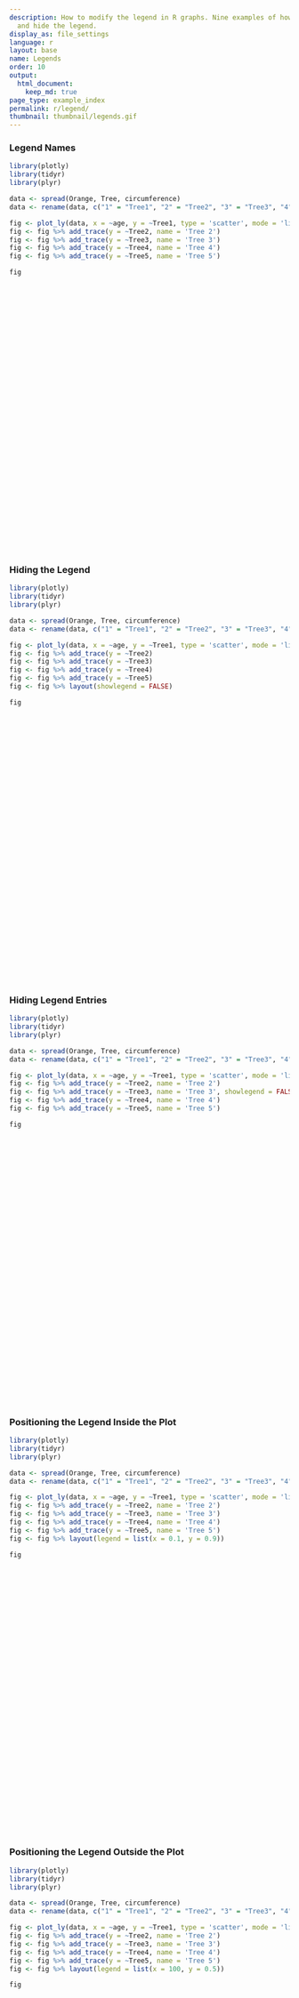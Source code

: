 ```yaml
---
description: How to modify the legend in R graphs. Nine examples of how to move, color,
  and hide the legend.
display_as: file_settings
language: r
layout: base
name: Legends
order: 10
output:
  html_document:
    keep_md: true
page_type: example_index
permalink: r/legend/
thumbnail: thumbnail/legends.gif
---
```


### Legend Names


``` r
library(plotly)
library(tidyr)
library(plyr)

data <- spread(Orange, Tree, circumference)
data <- rename(data, c("1" = "Tree1", "2" = "Tree2", "3" = "Tree3", "4" = "Tree4", "5" = "Tree5"))

fig <- plot_ly(data, x = ~age, y = ~Tree1, type = 'scatter', mode = 'lines', name = 'Tree 1')
fig <- fig %>% add_trace(y = ~Tree2, name = 'Tree 2')
fig <- fig %>% add_trace(y = ~Tree3, name = 'Tree 3')
fig <- fig %>% add_trace(y = ~Tree4, name = 'Tree 4')
fig <- fig %>% add_trace(y = ~Tree5, name = 'Tree 5')

fig
```

<div class="plotly html-widget html-fill-item" id="htmlwidget-b0002b94c171ace6261b" style="width:672px;height:480px;"></div>
<script type="application/json" data-for="htmlwidget-b0002b94c171ace6261b">{"x":{"visdat":{"187e4a9c1790":["function () ","plotlyVisDat"]},"cur_data":"187e4a9c1790","attrs":{"187e4a9c1790":{"x":{},"y":{},"mode":"lines","name":"Tree 1","alpha_stroke":1,"sizes":[10,100],"spans":[1,20],"type":"scatter"},"187e4a9c1790.1":{"x":{},"y":{},"mode":"lines","name":"Tree 2","alpha_stroke":1,"sizes":[10,100],"spans":[1,20],"type":"scatter","inherit":true},"187e4a9c1790.2":{"x":{},"y":{},"mode":"lines","name":"Tree 3","alpha_stroke":1,"sizes":[10,100],"spans":[1,20],"type":"scatter","inherit":true},"187e4a9c1790.3":{"x":{},"y":{},"mode":"lines","name":"Tree 4","alpha_stroke":1,"sizes":[10,100],"spans":[1,20],"type":"scatter","inherit":true},"187e4a9c1790.4":{"x":{},"y":{},"mode":"lines","name":"Tree 5","alpha_stroke":1,"sizes":[10,100],"spans":[1,20],"type":"scatter","inherit":true}},"layout":{"margin":{"b":40,"l":60,"t":25,"r":10},"xaxis":{"domain":[0,1],"automargin":true,"title":"age"},"yaxis":{"domain":[0,1],"automargin":true,"title":"Tree1"},"hovermode":"closest","showlegend":true},"source":"A","config":{"modeBarButtonsToAdd":["hoverclosest","hovercompare"],"showSendToCloud":false},"data":[{"x":[118,484,664,1004,1231,1372,1582],"y":[30,58,87,115,120,142,145],"mode":"lines","name":"Tree 1","type":"scatter","marker":{"color":"rgba(31,119,180,1)","line":{"color":"rgba(31,119,180,1)"}},"error_y":{"color":"rgba(31,119,180,1)"},"error_x":{"color":"rgba(31,119,180,1)"},"line":{"color":"rgba(31,119,180,1)"},"xaxis":"x","yaxis":"y","frame":null},{"x":[118,484,664,1004,1231,1372,1582],"y":[33,69,111,156,172,203,203],"mode":"lines","name":"Tree 2","type":"scatter","marker":{"color":"rgba(255,127,14,1)","line":{"color":"rgba(255,127,14,1)"}},"error_y":{"color":"rgba(255,127,14,1)"},"error_x":{"color":"rgba(255,127,14,1)"},"line":{"color":"rgba(255,127,14,1)"},"xaxis":"x","yaxis":"y","frame":null},{"x":[118,484,664,1004,1231,1372,1582],"y":[30,51,75,108,115,139,140],"mode":"lines","name":"Tree 3","type":"scatter","marker":{"color":"rgba(44,160,44,1)","line":{"color":"rgba(44,160,44,1)"}},"error_y":{"color":"rgba(44,160,44,1)"},"error_x":{"color":"rgba(44,160,44,1)"},"line":{"color":"rgba(44,160,44,1)"},"xaxis":"x","yaxis":"y","frame":null},{"x":[118,484,664,1004,1231,1372,1582],"y":[32,62,112,167,179,209,214],"mode":"lines","name":"Tree 4","type":"scatter","marker":{"color":"rgba(214,39,40,1)","line":{"color":"rgba(214,39,40,1)"}},"error_y":{"color":"rgba(214,39,40,1)"},"error_x":{"color":"rgba(214,39,40,1)"},"line":{"color":"rgba(214,39,40,1)"},"xaxis":"x","yaxis":"y","frame":null},{"x":[118,484,664,1004,1231,1372,1582],"y":[30,49,81,125,142,174,177],"mode":"lines","name":"Tree 5","type":"scatter","marker":{"color":"rgba(148,103,189,1)","line":{"color":"rgba(148,103,189,1)"}},"error_y":{"color":"rgba(148,103,189,1)"},"error_x":{"color":"rgba(148,103,189,1)"},"line":{"color":"rgba(148,103,189,1)"},"xaxis":"x","yaxis":"y","frame":null}],"highlight":{"on":"plotly_click","persistent":false,"dynamic":false,"selectize":false,"opacityDim":0.20000000000000001,"selected":{"opacity":1},"debounce":0},"shinyEvents":["plotly_hover","plotly_click","plotly_selected","plotly_relayout","plotly_brushed","plotly_brushing","plotly_clickannotation","plotly_doubleclick","plotly_deselect","plotly_afterplot","plotly_sunburstclick"],"base_url":"https://plot.ly"},"evals":[],"jsHooks":[]}</script>

### Hiding the Legend


``` r
library(plotly)
library(tidyr)
library(plyr)

data <- spread(Orange, Tree, circumference)
data <- rename(data, c("1" = "Tree1", "2" = "Tree2", "3" = "Tree3", "4" = "Tree4", "5" = "Tree5"))

fig <- plot_ly(data, x = ~age, y = ~Tree1, type = 'scatter', mode = 'lines')
fig <- fig %>% add_trace(y = ~Tree2)
fig <- fig %>% add_trace(y = ~Tree3)
fig <- fig %>% add_trace(y = ~Tree4)
fig <- fig %>% add_trace(y = ~Tree5)
fig <- fig %>% layout(showlegend = FALSE)

fig
```

<div class="plotly html-widget html-fill-item" id="htmlwidget-4794b0843ca2cbdd6ae6" style="width:672px;height:480px;"></div>
<script type="application/json" data-for="htmlwidget-4794b0843ca2cbdd6ae6">{"x":{"visdat":{"187e69db0fa":["function () ","plotlyVisDat"]},"cur_data":"187e69db0fa","attrs":{"187e69db0fa":{"x":{},"y":{},"mode":"lines","alpha_stroke":1,"sizes":[10,100],"spans":[1,20],"type":"scatter"},"187e69db0fa.1":{"x":{},"y":{},"mode":"lines","alpha_stroke":1,"sizes":[10,100],"spans":[1,20],"type":"scatter","inherit":true},"187e69db0fa.2":{"x":{},"y":{},"mode":"lines","alpha_stroke":1,"sizes":[10,100],"spans":[1,20],"type":"scatter","inherit":true},"187e69db0fa.3":{"x":{},"y":{},"mode":"lines","alpha_stroke":1,"sizes":[10,100],"spans":[1,20],"type":"scatter","inherit":true},"187e69db0fa.4":{"x":{},"y":{},"mode":"lines","alpha_stroke":1,"sizes":[10,100],"spans":[1,20],"type":"scatter","inherit":true}},"layout":{"margin":{"b":40,"l":60,"t":25,"r":10},"showlegend":false,"xaxis":{"domain":[0,1],"automargin":true,"title":"age"},"yaxis":{"domain":[0,1],"automargin":true,"title":"Tree1"},"hovermode":"closest"},"source":"A","config":{"modeBarButtonsToAdd":["hoverclosest","hovercompare"],"showSendToCloud":false},"data":[{"x":[118,484,664,1004,1231,1372,1582],"y":[30,58,87,115,120,142,145],"mode":"lines","type":"scatter","marker":{"color":"rgba(31,119,180,1)","line":{"color":"rgba(31,119,180,1)"}},"error_y":{"color":"rgba(31,119,180,1)"},"error_x":{"color":"rgba(31,119,180,1)"},"line":{"color":"rgba(31,119,180,1)"},"xaxis":"x","yaxis":"y","frame":null},{"x":[118,484,664,1004,1231,1372,1582],"y":[33,69,111,156,172,203,203],"mode":"lines","type":"scatter","marker":{"color":"rgba(255,127,14,1)","line":{"color":"rgba(255,127,14,1)"}},"error_y":{"color":"rgba(255,127,14,1)"},"error_x":{"color":"rgba(255,127,14,1)"},"line":{"color":"rgba(255,127,14,1)"},"xaxis":"x","yaxis":"y","frame":null},{"x":[118,484,664,1004,1231,1372,1582],"y":[30,51,75,108,115,139,140],"mode":"lines","type":"scatter","marker":{"color":"rgba(44,160,44,1)","line":{"color":"rgba(44,160,44,1)"}},"error_y":{"color":"rgba(44,160,44,1)"},"error_x":{"color":"rgba(44,160,44,1)"},"line":{"color":"rgba(44,160,44,1)"},"xaxis":"x","yaxis":"y","frame":null},{"x":[118,484,664,1004,1231,1372,1582],"y":[32,62,112,167,179,209,214],"mode":"lines","type":"scatter","marker":{"color":"rgba(214,39,40,1)","line":{"color":"rgba(214,39,40,1)"}},"error_y":{"color":"rgba(214,39,40,1)"},"error_x":{"color":"rgba(214,39,40,1)"},"line":{"color":"rgba(214,39,40,1)"},"xaxis":"x","yaxis":"y","frame":null},{"x":[118,484,664,1004,1231,1372,1582],"y":[30,49,81,125,142,174,177],"mode":"lines","type":"scatter","marker":{"color":"rgba(148,103,189,1)","line":{"color":"rgba(148,103,189,1)"}},"error_y":{"color":"rgba(148,103,189,1)"},"error_x":{"color":"rgba(148,103,189,1)"},"line":{"color":"rgba(148,103,189,1)"},"xaxis":"x","yaxis":"y","frame":null}],"highlight":{"on":"plotly_click","persistent":false,"dynamic":false,"selectize":false,"opacityDim":0.20000000000000001,"selected":{"opacity":1},"debounce":0},"shinyEvents":["plotly_hover","plotly_click","plotly_selected","plotly_relayout","plotly_brushed","plotly_brushing","plotly_clickannotation","plotly_doubleclick","plotly_deselect","plotly_afterplot","plotly_sunburstclick"],"base_url":"https://plot.ly"},"evals":[],"jsHooks":[]}</script>

### Hiding Legend Entries


``` r
library(plotly)
library(tidyr)
library(plyr)

data <- spread(Orange, Tree, circumference)
data <- rename(data, c("1" = "Tree1", "2" = "Tree2", "3" = "Tree3", "4" = "Tree4", "5" = "Tree5"))

fig <- plot_ly(data, x = ~age, y = ~Tree1, type = 'scatter', mode = 'lines', name = 'Tree 1')
fig <- fig %>% add_trace(y = ~Tree2, name = 'Tree 2')
fig <- fig %>% add_trace(y = ~Tree3, name = 'Tree 3', showlegend = FALSE)
fig <- fig %>% add_trace(y = ~Tree4, name = 'Tree 4')
fig <- fig %>% add_trace(y = ~Tree5, name = 'Tree 5')

fig
```

<div class="plotly html-widget html-fill-item" id="htmlwidget-b5ddfaa0bbcfcebd5f79" style="width:672px;height:480px;"></div>
<script type="application/json" data-for="htmlwidget-b5ddfaa0bbcfcebd5f79">{"x":{"visdat":{"187e26bdc815":["function () ","plotlyVisDat"]},"cur_data":"187e26bdc815","attrs":{"187e26bdc815":{"x":{},"y":{},"mode":"lines","name":"Tree 1","alpha_stroke":1,"sizes":[10,100],"spans":[1,20],"type":"scatter"},"187e26bdc815.1":{"x":{},"y":{},"mode":"lines","name":"Tree 2","alpha_stroke":1,"sizes":[10,100],"spans":[1,20],"type":"scatter","inherit":true},"187e26bdc815.2":{"x":{},"y":{},"mode":"lines","name":"Tree 3","alpha_stroke":1,"sizes":[10,100],"spans":[1,20],"type":"scatter","showlegend":false,"inherit":true},"187e26bdc815.3":{"x":{},"y":{},"mode":"lines","name":"Tree 4","alpha_stroke":1,"sizes":[10,100],"spans":[1,20],"type":"scatter","inherit":true},"187e26bdc815.4":{"x":{},"y":{},"mode":"lines","name":"Tree 5","alpha_stroke":1,"sizes":[10,100],"spans":[1,20],"type":"scatter","inherit":true}},"layout":{"margin":{"b":40,"l":60,"t":25,"r":10},"xaxis":{"domain":[0,1],"automargin":true,"title":"age"},"yaxis":{"domain":[0,1],"automargin":true,"title":"Tree1"},"hovermode":"closest","showlegend":true},"source":"A","config":{"modeBarButtonsToAdd":["hoverclosest","hovercompare"],"showSendToCloud":false},"data":[{"x":[118,484,664,1004,1231,1372,1582],"y":[30,58,87,115,120,142,145],"mode":"lines","name":"Tree 1","type":"scatter","marker":{"color":"rgba(31,119,180,1)","line":{"color":"rgba(31,119,180,1)"}},"error_y":{"color":"rgba(31,119,180,1)"},"error_x":{"color":"rgba(31,119,180,1)"},"line":{"color":"rgba(31,119,180,1)"},"xaxis":"x","yaxis":"y","frame":null},{"x":[118,484,664,1004,1231,1372,1582],"y":[33,69,111,156,172,203,203],"mode":"lines","name":"Tree 2","type":"scatter","marker":{"color":"rgba(255,127,14,1)","line":{"color":"rgba(255,127,14,1)"}},"error_y":{"color":"rgba(255,127,14,1)"},"error_x":{"color":"rgba(255,127,14,1)"},"line":{"color":"rgba(255,127,14,1)"},"xaxis":"x","yaxis":"y","frame":null},{"x":[118,484,664,1004,1231,1372,1582],"y":[30,51,75,108,115,139,140],"mode":"lines","name":"Tree 3","type":"scatter","showlegend":false,"marker":{"color":"rgba(44,160,44,1)","line":{"color":"rgba(44,160,44,1)"}},"error_y":{"color":"rgba(44,160,44,1)"},"error_x":{"color":"rgba(44,160,44,1)"},"line":{"color":"rgba(44,160,44,1)"},"xaxis":"x","yaxis":"y","frame":null},{"x":[118,484,664,1004,1231,1372,1582],"y":[32,62,112,167,179,209,214],"mode":"lines","name":"Tree 4","type":"scatter","marker":{"color":"rgba(214,39,40,1)","line":{"color":"rgba(214,39,40,1)"}},"error_y":{"color":"rgba(214,39,40,1)"},"error_x":{"color":"rgba(214,39,40,1)"},"line":{"color":"rgba(214,39,40,1)"},"xaxis":"x","yaxis":"y","frame":null},{"x":[118,484,664,1004,1231,1372,1582],"y":[30,49,81,125,142,174,177],"mode":"lines","name":"Tree 5","type":"scatter","marker":{"color":"rgba(148,103,189,1)","line":{"color":"rgba(148,103,189,1)"}},"error_y":{"color":"rgba(148,103,189,1)"},"error_x":{"color":"rgba(148,103,189,1)"},"line":{"color":"rgba(148,103,189,1)"},"xaxis":"x","yaxis":"y","frame":null}],"highlight":{"on":"plotly_click","persistent":false,"dynamic":false,"selectize":false,"opacityDim":0.20000000000000001,"selected":{"opacity":1},"debounce":0},"shinyEvents":["plotly_hover","plotly_click","plotly_selected","plotly_relayout","plotly_brushed","plotly_brushing","plotly_clickannotation","plotly_doubleclick","plotly_deselect","plotly_afterplot","plotly_sunburstclick"],"base_url":"https://plot.ly"},"evals":[],"jsHooks":[]}</script>

### Positioning the Legend Inside the Plot


``` r
library(plotly)
library(tidyr)
library(plyr)

data <- spread(Orange, Tree, circumference)
data <- rename(data, c("1" = "Tree1", "2" = "Tree2", "3" = "Tree3", "4" = "Tree4", "5" = "Tree5"))

fig <- plot_ly(data, x = ~age, y = ~Tree1, type = 'scatter', mode = 'lines', name = 'Tree 1')
fig <- fig %>% add_trace(y = ~Tree2, name = 'Tree 2')
fig <- fig %>% add_trace(y = ~Tree3, name = 'Tree 3')
fig <- fig %>% add_trace(y = ~Tree4, name = 'Tree 4')
fig <- fig %>% add_trace(y = ~Tree5, name = 'Tree 5')
fig <- fig %>% layout(legend = list(x = 0.1, y = 0.9))

fig
```

<div class="plotly html-widget html-fill-item" id="htmlwidget-837fc42a35a7b76773c4" style="width:672px;height:480px;"></div>
<script type="application/json" data-for="htmlwidget-837fc42a35a7b76773c4">{"x":{"visdat":{"187e61e4970b":["function () ","plotlyVisDat"]},"cur_data":"187e61e4970b","attrs":{"187e61e4970b":{"x":{},"y":{},"mode":"lines","name":"Tree 1","alpha_stroke":1,"sizes":[10,100],"spans":[1,20],"type":"scatter"},"187e61e4970b.1":{"x":{},"y":{},"mode":"lines","name":"Tree 2","alpha_stroke":1,"sizes":[10,100],"spans":[1,20],"type":"scatter","inherit":true},"187e61e4970b.2":{"x":{},"y":{},"mode":"lines","name":"Tree 3","alpha_stroke":1,"sizes":[10,100],"spans":[1,20],"type":"scatter","inherit":true},"187e61e4970b.3":{"x":{},"y":{},"mode":"lines","name":"Tree 4","alpha_stroke":1,"sizes":[10,100],"spans":[1,20],"type":"scatter","inherit":true},"187e61e4970b.4":{"x":{},"y":{},"mode":"lines","name":"Tree 5","alpha_stroke":1,"sizes":[10,100],"spans":[1,20],"type":"scatter","inherit":true}},"layout":{"margin":{"b":40,"l":60,"t":25,"r":10},"legend":{"x":0.10000000000000001,"y":0.90000000000000002},"xaxis":{"domain":[0,1],"automargin":true,"title":"age"},"yaxis":{"domain":[0,1],"automargin":true,"title":"Tree1"},"hovermode":"closest","showlegend":true},"source":"A","config":{"modeBarButtonsToAdd":["hoverclosest","hovercompare"],"showSendToCloud":false},"data":[{"x":[118,484,664,1004,1231,1372,1582],"y":[30,58,87,115,120,142,145],"mode":"lines","name":"Tree 1","type":"scatter","marker":{"color":"rgba(31,119,180,1)","line":{"color":"rgba(31,119,180,1)"}},"error_y":{"color":"rgba(31,119,180,1)"},"error_x":{"color":"rgba(31,119,180,1)"},"line":{"color":"rgba(31,119,180,1)"},"xaxis":"x","yaxis":"y","frame":null},{"x":[118,484,664,1004,1231,1372,1582],"y":[33,69,111,156,172,203,203],"mode":"lines","name":"Tree 2","type":"scatter","marker":{"color":"rgba(255,127,14,1)","line":{"color":"rgba(255,127,14,1)"}},"error_y":{"color":"rgba(255,127,14,1)"},"error_x":{"color":"rgba(255,127,14,1)"},"line":{"color":"rgba(255,127,14,1)"},"xaxis":"x","yaxis":"y","frame":null},{"x":[118,484,664,1004,1231,1372,1582],"y":[30,51,75,108,115,139,140],"mode":"lines","name":"Tree 3","type":"scatter","marker":{"color":"rgba(44,160,44,1)","line":{"color":"rgba(44,160,44,1)"}},"error_y":{"color":"rgba(44,160,44,1)"},"error_x":{"color":"rgba(44,160,44,1)"},"line":{"color":"rgba(44,160,44,1)"},"xaxis":"x","yaxis":"y","frame":null},{"x":[118,484,664,1004,1231,1372,1582],"y":[32,62,112,167,179,209,214],"mode":"lines","name":"Tree 4","type":"scatter","marker":{"color":"rgba(214,39,40,1)","line":{"color":"rgba(214,39,40,1)"}},"error_y":{"color":"rgba(214,39,40,1)"},"error_x":{"color":"rgba(214,39,40,1)"},"line":{"color":"rgba(214,39,40,1)"},"xaxis":"x","yaxis":"y","frame":null},{"x":[118,484,664,1004,1231,1372,1582],"y":[30,49,81,125,142,174,177],"mode":"lines","name":"Tree 5","type":"scatter","marker":{"color":"rgba(148,103,189,1)","line":{"color":"rgba(148,103,189,1)"}},"error_y":{"color":"rgba(148,103,189,1)"},"error_x":{"color":"rgba(148,103,189,1)"},"line":{"color":"rgba(148,103,189,1)"},"xaxis":"x","yaxis":"y","frame":null}],"highlight":{"on":"plotly_click","persistent":false,"dynamic":false,"selectize":false,"opacityDim":0.20000000000000001,"selected":{"opacity":1},"debounce":0},"shinyEvents":["plotly_hover","plotly_click","plotly_selected","plotly_relayout","plotly_brushed","plotly_brushing","plotly_clickannotation","plotly_doubleclick","plotly_deselect","plotly_afterplot","plotly_sunburstclick"],"base_url":"https://plot.ly"},"evals":[],"jsHooks":[]}</script>

### Positioning the Legend Outside the Plot


``` r
library(plotly)
library(tidyr)
library(plyr)

data <- spread(Orange, Tree, circumference)
data <- rename(data, c("1" = "Tree1", "2" = "Tree2", "3" = "Tree3", "4" = "Tree4", "5" = "Tree5"))

fig <- plot_ly(data, x = ~age, y = ~Tree1, type = 'scatter', mode = 'lines', name = 'Tree 1')
fig <- fig %>% add_trace(y = ~Tree2, name = 'Tree 2')
fig <- fig %>% add_trace(y = ~Tree3, name = 'Tree 3')
fig <- fig %>% add_trace(y = ~Tree4, name = 'Tree 4')
fig <- fig %>% add_trace(y = ~Tree5, name = 'Tree 5')
fig <- fig %>% layout(legend = list(x = 100, y = 0.5))

fig
```

<div class="plotly html-widget html-fill-item" id="htmlwidget-3a044877e3eb3fd8aeca" style="width:672px;height:480px;"></div>
<script type="application/json" data-for="htmlwidget-3a044877e3eb3fd8aeca">{"x":{"visdat":{"187e34cd91ed":["function () ","plotlyVisDat"]},"cur_data":"187e34cd91ed","attrs":{"187e34cd91ed":{"x":{},"y":{},"mode":"lines","name":"Tree 1","alpha_stroke":1,"sizes":[10,100],"spans":[1,20],"type":"scatter"},"187e34cd91ed.1":{"x":{},"y":{},"mode":"lines","name":"Tree 2","alpha_stroke":1,"sizes":[10,100],"spans":[1,20],"type":"scatter","inherit":true},"187e34cd91ed.2":{"x":{},"y":{},"mode":"lines","name":"Tree 3","alpha_stroke":1,"sizes":[10,100],"spans":[1,20],"type":"scatter","inherit":true},"187e34cd91ed.3":{"x":{},"y":{},"mode":"lines","name":"Tree 4","alpha_stroke":1,"sizes":[10,100],"spans":[1,20],"type":"scatter","inherit":true},"187e34cd91ed.4":{"x":{},"y":{},"mode":"lines","name":"Tree 5","alpha_stroke":1,"sizes":[10,100],"spans":[1,20],"type":"scatter","inherit":true}},"layout":{"margin":{"b":40,"l":60,"t":25,"r":10},"legend":{"x":100,"y":0.5},"xaxis":{"domain":[0,1],"automargin":true,"title":"age"},"yaxis":{"domain":[0,1],"automargin":true,"title":"Tree1"},"hovermode":"closest","showlegend":true},"source":"A","config":{"modeBarButtonsToAdd":["hoverclosest","hovercompare"],"showSendToCloud":false},"data":[{"x":[118,484,664,1004,1231,1372,1582],"y":[30,58,87,115,120,142,145],"mode":"lines","name":"Tree 1","type":"scatter","marker":{"color":"rgba(31,119,180,1)","line":{"color":"rgba(31,119,180,1)"}},"error_y":{"color":"rgba(31,119,180,1)"},"error_x":{"color":"rgba(31,119,180,1)"},"line":{"color":"rgba(31,119,180,1)"},"xaxis":"x","yaxis":"y","frame":null},{"x":[118,484,664,1004,1231,1372,1582],"y":[33,69,111,156,172,203,203],"mode":"lines","name":"Tree 2","type":"scatter","marker":{"color":"rgba(255,127,14,1)","line":{"color":"rgba(255,127,14,1)"}},"error_y":{"color":"rgba(255,127,14,1)"},"error_x":{"color":"rgba(255,127,14,1)"},"line":{"color":"rgba(255,127,14,1)"},"xaxis":"x","yaxis":"y","frame":null},{"x":[118,484,664,1004,1231,1372,1582],"y":[30,51,75,108,115,139,140],"mode":"lines","name":"Tree 3","type":"scatter","marker":{"color":"rgba(44,160,44,1)","line":{"color":"rgba(44,160,44,1)"}},"error_y":{"color":"rgba(44,160,44,1)"},"error_x":{"color":"rgba(44,160,44,1)"},"line":{"color":"rgba(44,160,44,1)"},"xaxis":"x","yaxis":"y","frame":null},{"x":[118,484,664,1004,1231,1372,1582],"y":[32,62,112,167,179,209,214],"mode":"lines","name":"Tree 4","type":"scatter","marker":{"color":"rgba(214,39,40,1)","line":{"color":"rgba(214,39,40,1)"}},"error_y":{"color":"rgba(214,39,40,1)"},"error_x":{"color":"rgba(214,39,40,1)"},"line":{"color":"rgba(214,39,40,1)"},"xaxis":"x","yaxis":"y","frame":null},{"x":[118,484,664,1004,1231,1372,1582],"y":[30,49,81,125,142,174,177],"mode":"lines","name":"Tree 5","type":"scatter","marker":{"color":"rgba(148,103,189,1)","line":{"color":"rgba(148,103,189,1)"}},"error_y":{"color":"rgba(148,103,189,1)"},"error_x":{"color":"rgba(148,103,189,1)"},"line":{"color":"rgba(148,103,189,1)"},"xaxis":"x","yaxis":"y","frame":null}],"highlight":{"on":"plotly_click","persistent":false,"dynamic":false,"selectize":false,"opacityDim":0.20000000000000001,"selected":{"opacity":1},"debounce":0},"shinyEvents":["plotly_hover","plotly_click","plotly_selected","plotly_relayout","plotly_brushed","plotly_brushing","plotly_clickannotation","plotly_doubleclick","plotly_deselect","plotly_afterplot","plotly_sunburstclick"],"base_url":"https://plot.ly"},"evals":[],"jsHooks":[]}</script>

### Changing the Legend Orientation


``` r
library(plotly)
library(tidyr)
library(plyr)

data <- spread(Orange, Tree, circumference)
data <- rename(data, c("1" = "Tree1", "2" = "Tree2", "3" = "Tree3", "4" = "Tree4", "5" = "Tree5"))

fig <- plot_ly(data, x = ~age, y = ~Tree1, type = 'scatter', mode = 'lines', name = 'Tree 1')
fig <- fig %>% add_trace(y = ~Tree2, name = 'Tree 2')
fig <- fig %>% add_trace(y = ~Tree3, name = 'Tree 3')
fig <- fig %>% add_trace(y = ~Tree4, name = 'Tree 4')
fig <- fig %>% add_trace(y = ~Tree5, name = 'Tree 5')
fig <- fig %>% layout(legend = list(orientation = 'h'))

fig
```

<div class="plotly html-widget html-fill-item" id="htmlwidget-938e5ec68e7b461d14ec" style="width:672px;height:480px;"></div>
<script type="application/json" data-for="htmlwidget-938e5ec68e7b461d14ec">{"x":{"visdat":{"187e6ba14d67":["function () ","plotlyVisDat"]},"cur_data":"187e6ba14d67","attrs":{"187e6ba14d67":{"x":{},"y":{},"mode":"lines","name":"Tree 1","alpha_stroke":1,"sizes":[10,100],"spans":[1,20],"type":"scatter"},"187e6ba14d67.1":{"x":{},"y":{},"mode":"lines","name":"Tree 2","alpha_stroke":1,"sizes":[10,100],"spans":[1,20],"type":"scatter","inherit":true},"187e6ba14d67.2":{"x":{},"y":{},"mode":"lines","name":"Tree 3","alpha_stroke":1,"sizes":[10,100],"spans":[1,20],"type":"scatter","inherit":true},"187e6ba14d67.3":{"x":{},"y":{},"mode":"lines","name":"Tree 4","alpha_stroke":1,"sizes":[10,100],"spans":[1,20],"type":"scatter","inherit":true},"187e6ba14d67.4":{"x":{},"y":{},"mode":"lines","name":"Tree 5","alpha_stroke":1,"sizes":[10,100],"spans":[1,20],"type":"scatter","inherit":true}},"layout":{"margin":{"b":40,"l":60,"t":25,"r":10},"legend":{"orientation":"h"},"xaxis":{"domain":[0,1],"automargin":true,"title":"age"},"yaxis":{"domain":[0,1],"automargin":true,"title":"Tree1"},"hovermode":"closest","showlegend":true},"source":"A","config":{"modeBarButtonsToAdd":["hoverclosest","hovercompare"],"showSendToCloud":false},"data":[{"x":[118,484,664,1004,1231,1372,1582],"y":[30,58,87,115,120,142,145],"mode":"lines","name":"Tree 1","type":"scatter","marker":{"color":"rgba(31,119,180,1)","line":{"color":"rgba(31,119,180,1)"}},"error_y":{"color":"rgba(31,119,180,1)"},"error_x":{"color":"rgba(31,119,180,1)"},"line":{"color":"rgba(31,119,180,1)"},"xaxis":"x","yaxis":"y","frame":null},{"x":[118,484,664,1004,1231,1372,1582],"y":[33,69,111,156,172,203,203],"mode":"lines","name":"Tree 2","type":"scatter","marker":{"color":"rgba(255,127,14,1)","line":{"color":"rgba(255,127,14,1)"}},"error_y":{"color":"rgba(255,127,14,1)"},"error_x":{"color":"rgba(255,127,14,1)"},"line":{"color":"rgba(255,127,14,1)"},"xaxis":"x","yaxis":"y","frame":null},{"x":[118,484,664,1004,1231,1372,1582],"y":[30,51,75,108,115,139,140],"mode":"lines","name":"Tree 3","type":"scatter","marker":{"color":"rgba(44,160,44,1)","line":{"color":"rgba(44,160,44,1)"}},"error_y":{"color":"rgba(44,160,44,1)"},"error_x":{"color":"rgba(44,160,44,1)"},"line":{"color":"rgba(44,160,44,1)"},"xaxis":"x","yaxis":"y","frame":null},{"x":[118,484,664,1004,1231,1372,1582],"y":[32,62,112,167,179,209,214],"mode":"lines","name":"Tree 4","type":"scatter","marker":{"color":"rgba(214,39,40,1)","line":{"color":"rgba(214,39,40,1)"}},"error_y":{"color":"rgba(214,39,40,1)"},"error_x":{"color":"rgba(214,39,40,1)"},"line":{"color":"rgba(214,39,40,1)"},"xaxis":"x","yaxis":"y","frame":null},{"x":[118,484,664,1004,1231,1372,1582],"y":[30,49,81,125,142,174,177],"mode":"lines","name":"Tree 5","type":"scatter","marker":{"color":"rgba(148,103,189,1)","line":{"color":"rgba(148,103,189,1)"}},"error_y":{"color":"rgba(148,103,189,1)"},"error_x":{"color":"rgba(148,103,189,1)"},"line":{"color":"rgba(148,103,189,1)"},"xaxis":"x","yaxis":"y","frame":null}],"highlight":{"on":"plotly_click","persistent":false,"dynamic":false,"selectize":false,"opacityDim":0.20000000000000001,"selected":{"opacity":1},"debounce":0},"shinyEvents":["plotly_hover","plotly_click","plotly_selected","plotly_relayout","plotly_brushed","plotly_brushing","plotly_clickannotation","plotly_doubleclick","plotly_deselect","plotly_afterplot","plotly_sunburstclick"],"base_url":"https://plot.ly"},"evals":[],"jsHooks":[]}</script>

### Styling the Legend


``` r
library(plotly)
library(tidyr)
library(plyr)

data <- spread(Orange, Tree, circumference)
data <- rename(data, c("1" = "Tree1", "2" = "Tree2", "3" = "Tree3", "4" = "Tree4", "5" = "Tree5"))

l <- list(
  font = list(
    family = "sans-serif",
    size = 12,
    color = "#000"),
  bgcolor = "#E2E2E2",
  bordercolor = "#FFFFFF",
  borderwidth = 2)


fig <- plot_ly(data, x = ~age, y = ~Tree1, type = 'scatter', mode = 'lines', name = 'Tree 1')
fig <- fig %>% add_trace(y = ~Tree2, name = 'Tree 2')
fig <- fig %>% add_trace(y = ~Tree3, name = 'Tree 3')
fig <- fig %>% add_trace(y = ~Tree4, name = 'Tree 4')
fig <- fig %>% add_trace(y = ~Tree5, name = 'Tree 5')
fig <- fig %>% layout(legend = l)

fig
```

<div class="plotly html-widget html-fill-item" id="htmlwidget-c9933058a5ae849f29d1" style="width:672px;height:480px;"></div>
<script type="application/json" data-for="htmlwidget-c9933058a5ae849f29d1">{"x":{"visdat":{"187e8e023fa":["function () ","plotlyVisDat"]},"cur_data":"187e8e023fa","attrs":{"187e8e023fa":{"x":{},"y":{},"mode":"lines","name":"Tree 1","alpha_stroke":1,"sizes":[10,100],"spans":[1,20],"type":"scatter"},"187e8e023fa.1":{"x":{},"y":{},"mode":"lines","name":"Tree 2","alpha_stroke":1,"sizes":[10,100],"spans":[1,20],"type":"scatter","inherit":true},"187e8e023fa.2":{"x":{},"y":{},"mode":"lines","name":"Tree 3","alpha_stroke":1,"sizes":[10,100],"spans":[1,20],"type":"scatter","inherit":true},"187e8e023fa.3":{"x":{},"y":{},"mode":"lines","name":"Tree 4","alpha_stroke":1,"sizes":[10,100],"spans":[1,20],"type":"scatter","inherit":true},"187e8e023fa.4":{"x":{},"y":{},"mode":"lines","name":"Tree 5","alpha_stroke":1,"sizes":[10,100],"spans":[1,20],"type":"scatter","inherit":true}},"layout":{"margin":{"b":40,"l":60,"t":25,"r":10},"legend":{"font":{"family":"sans-serif","size":12,"color":"#000"},"bgcolor":"#E2E2E2","bordercolor":"#FFFFFF","borderwidth":2},"xaxis":{"domain":[0,1],"automargin":true,"title":"age"},"yaxis":{"domain":[0,1],"automargin":true,"title":"Tree1"},"hovermode":"closest","showlegend":true},"source":"A","config":{"modeBarButtonsToAdd":["hoverclosest","hovercompare"],"showSendToCloud":false},"data":[{"x":[118,484,664,1004,1231,1372,1582],"y":[30,58,87,115,120,142,145],"mode":"lines","name":"Tree 1","type":"scatter","marker":{"color":"rgba(31,119,180,1)","line":{"color":"rgba(31,119,180,1)"}},"error_y":{"color":"rgba(31,119,180,1)"},"error_x":{"color":"rgba(31,119,180,1)"},"line":{"color":"rgba(31,119,180,1)"},"xaxis":"x","yaxis":"y","frame":null},{"x":[118,484,664,1004,1231,1372,1582],"y":[33,69,111,156,172,203,203],"mode":"lines","name":"Tree 2","type":"scatter","marker":{"color":"rgba(255,127,14,1)","line":{"color":"rgba(255,127,14,1)"}},"error_y":{"color":"rgba(255,127,14,1)"},"error_x":{"color":"rgba(255,127,14,1)"},"line":{"color":"rgba(255,127,14,1)"},"xaxis":"x","yaxis":"y","frame":null},{"x":[118,484,664,1004,1231,1372,1582],"y":[30,51,75,108,115,139,140],"mode":"lines","name":"Tree 3","type":"scatter","marker":{"color":"rgba(44,160,44,1)","line":{"color":"rgba(44,160,44,1)"}},"error_y":{"color":"rgba(44,160,44,1)"},"error_x":{"color":"rgba(44,160,44,1)"},"line":{"color":"rgba(44,160,44,1)"},"xaxis":"x","yaxis":"y","frame":null},{"x":[118,484,664,1004,1231,1372,1582],"y":[32,62,112,167,179,209,214],"mode":"lines","name":"Tree 4","type":"scatter","marker":{"color":"rgba(214,39,40,1)","line":{"color":"rgba(214,39,40,1)"}},"error_y":{"color":"rgba(214,39,40,1)"},"error_x":{"color":"rgba(214,39,40,1)"},"line":{"color":"rgba(214,39,40,1)"},"xaxis":"x","yaxis":"y","frame":null},{"x":[118,484,664,1004,1231,1372,1582],"y":[30,49,81,125,142,174,177],"mode":"lines","name":"Tree 5","type":"scatter","marker":{"color":"rgba(148,103,189,1)","line":{"color":"rgba(148,103,189,1)"}},"error_y":{"color":"rgba(148,103,189,1)"},"error_x":{"color":"rgba(148,103,189,1)"},"line":{"color":"rgba(148,103,189,1)"},"xaxis":"x","yaxis":"y","frame":null}],"highlight":{"on":"plotly_click","persistent":false,"dynamic":false,"selectize":false,"opacityDim":0.20000000000000001,"selected":{"opacity":1},"debounce":0},"shinyEvents":["plotly_hover","plotly_click","plotly_selected","plotly_relayout","plotly_brushed","plotly_brushing","plotly_clickannotation","plotly_doubleclick","plotly_deselect","plotly_afterplot","plotly_sunburstclick"],"base_url":"https://plot.ly"},"evals":[],"jsHooks":[]}</script>

### Size of Legend Items

In this example, since the [itemsizing](https://plotly.com/r/reference/#layout-legend-itemsizing) attribute is set to `constant`, the size of legend items symbols remains the same, regardless of how tiny/huge the bubbles are in the graph.


``` r
library(plotly)

fig <- plot_ly(
  type='scatter',
  x=c(1, 2, 3, 4, 5),
  y=c(1, 2, 3, 4, 5),
  mode='markers',
  marker=list(size=10))

fig <- fig %>% add_trace(
  type='scatter',
  x=c(1, 2, 3, 4, 5),
  y=c(5, 4, 3, 2, 1),
  mode='markers',
  marker=list(size=100))

fig <- fig %>% layout(legend= list(itemsizing='constant'))
fig
```

<div class="plotly html-widget html-fill-item" id="htmlwidget-6c4bc16ad50aaa67721a" style="width:672px;height:480px;"></div>
<script type="application/json" data-for="htmlwidget-6c4bc16ad50aaa67721a">{"x":{"visdat":{"187e18d154e3":["function () ","plotlyVisDat"]},"cur_data":"187e18d154e3","attrs":{"187e18d154e3":{"x":[1,2,3,4,5],"y":[1,2,3,4,5],"mode":"markers","marker":{"size":10},"alpha_stroke":1,"sizes":[10,100],"spans":[1,20],"type":"scatter"},"187e18d154e3.1":{"x":[1,2,3,4,5],"y":[5,4,3,2,1],"mode":"markers","marker":{"size":100},"alpha_stroke":1,"sizes":[10,100],"spans":[1,20],"type":"scatter","inherit":true}},"layout":{"margin":{"b":40,"l":60,"t":25,"r":10},"legend":{"itemsizing":"constant"},"xaxis":{"domain":[0,1],"automargin":true,"title":[]},"yaxis":{"domain":[0,1],"automargin":true,"title":[]},"hovermode":"closest","showlegend":true},"source":"A","config":{"modeBarButtonsToAdd":["hoverclosest","hovercompare"],"showSendToCloud":false},"data":[{"x":[1,2,3,4,5],"y":[1,2,3,4,5],"mode":"markers","marker":{"color":"rgba(31,119,180,1)","size":10,"line":{"color":"rgba(31,119,180,1)"}},"type":"scatter","error_y":{"color":"rgba(31,119,180,1)"},"error_x":{"color":"rgba(31,119,180,1)"},"line":{"color":"rgba(31,119,180,1)"},"xaxis":"x","yaxis":"y","frame":null},{"x":[1,2,3,4,5],"y":[5,4,3,2,1],"mode":"markers","marker":{"color":"rgba(255,127,14,1)","size":100,"line":{"color":"rgba(255,127,14,1)"}},"type":"scatter","error_y":{"color":"rgba(255,127,14,1)"},"error_x":{"color":"rgba(255,127,14,1)"},"line":{"color":"rgba(255,127,14,1)"},"xaxis":"x","yaxis":"y","frame":null}],"highlight":{"on":"plotly_click","persistent":false,"dynamic":false,"selectize":false,"opacityDim":0.20000000000000001,"selected":{"opacity":1},"debounce":0},"shinyEvents":["plotly_hover","plotly_click","plotly_selected","plotly_relayout","plotly_brushed","plotly_brushing","plotly_clickannotation","plotly_doubleclick","plotly_deselect","plotly_afterplot","plotly_sunburstclick"],"base_url":"https://plot.ly"},"evals":[],"jsHooks":[]}</script>
### Legend Title


``` r
library(plotly)

fig <- plot_ly(
  type='scatter',
  mode='line',
  x=c(1, 2, 3, 4, 5),
  y=c(1, 2, 3, 4, 5),
  name="Increasing"
)

fig <- fig %>% add_trace(
  type='scatter',
  mode='line',
  x=c(1, 2, 3, 4, 5),
  y=c(5, 4, 3, 2, 1),
  name="Decreasing"
) 

fig <- fig %>% layout(legend=list(title=list(text='<b> Trend </b>')))
fig
```

<div class="plotly html-widget html-fill-item" id="htmlwidget-0897130971df400c7a87" style="width:672px;height:480px;"></div>
<script type="application/json" data-for="htmlwidget-0897130971df400c7a87">{"x":{"visdat":{"187e6b7cad5b":["function () ","plotlyVisDat"]},"cur_data":"187e6b7cad5b","attrs":{"187e6b7cad5b":{"mode":"line","x":[1,2,3,4,5],"y":[1,2,3,4,5],"name":"Increasing","alpha_stroke":1,"sizes":[10,100],"spans":[1,20],"type":"scatter"},"187e6b7cad5b.1":{"mode":"line","x":[1,2,3,4,5],"y":[5,4,3,2,1],"name":"Decreasing","alpha_stroke":1,"sizes":[10,100],"spans":[1,20],"type":"scatter","inherit":true}},"layout":{"margin":{"b":40,"l":60,"t":25,"r":10},"legend":{"title":{"text":"<b> Trend <\/b>"}},"xaxis":{"domain":[0,1],"automargin":true,"title":[]},"yaxis":{"domain":[0,1],"automargin":true,"title":[]},"hovermode":"closest","showlegend":true},"source":"A","config":{"modeBarButtonsToAdd":["hoverclosest","hovercompare"],"showSendToCloud":false},"data":[{"mode":"line","x":[1,2,3,4,5],"y":[1,2,3,4,5],"name":"Increasing","type":"scatter","marker":{"color":"rgba(31,119,180,1)","line":{"color":"rgba(31,119,180,1)"}},"error_y":{"color":"rgba(31,119,180,1)"},"error_x":{"color":"rgba(31,119,180,1)"},"line":{"color":"rgba(31,119,180,1)"},"xaxis":"x","yaxis":"y","frame":null},{"mode":"line","x":[1,2,3,4,5],"y":[5,4,3,2,1],"name":"Decreasing","type":"scatter","marker":{"color":"rgba(255,127,14,1)","line":{"color":"rgba(255,127,14,1)"}},"error_y":{"color":"rgba(255,127,14,1)"},"error_x":{"color":"rgba(255,127,14,1)"},"line":{"color":"rgba(255,127,14,1)"},"xaxis":"x","yaxis":"y","frame":null}],"highlight":{"on":"plotly_click","persistent":false,"dynamic":false,"selectize":false,"opacityDim":0.20000000000000001,"selected":{"opacity":1},"debounce":0},"shinyEvents":["plotly_hover","plotly_click","plotly_selected","plotly_relayout","plotly_brushed","plotly_brushing","plotly_clickannotation","plotly_doubleclick","plotly_deselect","plotly_afterplot","plotly_sunburstclick"],"base_url":"https://plot.ly"},"evals":[],"jsHooks":[]}</script>

### Grouped Legend

Plotly legends are interactive. Click on the legend entries to hide and show traces. The *legendgroup* key groups legend entries so that clicking on one legend entry will hide or show all of the traces in that group.


``` r
library(plotly)
library(tidyr)
library(plyr)

data <- spread(Orange, Tree, circumference)
data <- rename(data, c("1" = "Tree1", "2" = "Tree2", "3" = "Tree3", "4" = "Tree4", "5" = "Tree5"))

fig <- plot_ly(data, x = ~age, y = ~Tree1, type = 'scatter', mode = 'lines',
        legendgroup = 'group1', name = 'Zone 1 - Tree 1')
fig <- fig %>% add_trace(y = ~Tree2, legendgroup = 'group2', name = 'Zone 2 - Tree 1')
fig <- fig %>% add_trace(y = ~Tree3, legendgroup = 'group1', name = 'Zone 1 - Tree 2')
fig <- fig %>% add_trace(y = ~Tree4, legendgroup = 'group2', name = 'Zone 2 - Tree 2')
fig <- fig %>% add_trace(y = ~Tree5, legendgroup = 'group1', name = 'Zone 1 - Tree 3')

fig
```

<div class="plotly html-widget html-fill-item" id="htmlwidget-d4ce509ee8db0ae7dd5b" style="width:672px;height:480px;"></div>
<script type="application/json" data-for="htmlwidget-d4ce509ee8db0ae7dd5b">{"x":{"visdat":{"187e7ba85d0d":["function () ","plotlyVisDat"]},"cur_data":"187e7ba85d0d","attrs":{"187e7ba85d0d":{"x":{},"y":{},"mode":"lines","legendgroup":"group1","name":"Zone 1 - Tree 1","alpha_stroke":1,"sizes":[10,100],"spans":[1,20],"type":"scatter"},"187e7ba85d0d.1":{"x":{},"y":{},"mode":"lines","legendgroup":"group2","name":"Zone 2 - Tree 1","alpha_stroke":1,"sizes":[10,100],"spans":[1,20],"type":"scatter","inherit":true},"187e7ba85d0d.2":{"x":{},"y":{},"mode":"lines","legendgroup":"group1","name":"Zone 1 - Tree 2","alpha_stroke":1,"sizes":[10,100],"spans":[1,20],"type":"scatter","inherit":true},"187e7ba85d0d.3":{"x":{},"y":{},"mode":"lines","legendgroup":"group2","name":"Zone 2 - Tree 2","alpha_stroke":1,"sizes":[10,100],"spans":[1,20],"type":"scatter","inherit":true},"187e7ba85d0d.4":{"x":{},"y":{},"mode":"lines","legendgroup":"group1","name":"Zone 1 - Tree 3","alpha_stroke":1,"sizes":[10,100],"spans":[1,20],"type":"scatter","inherit":true}},"layout":{"margin":{"b":40,"l":60,"t":25,"r":10},"xaxis":{"domain":[0,1],"automargin":true,"title":"age"},"yaxis":{"domain":[0,1],"automargin":true,"title":"Tree1"},"hovermode":"closest","showlegend":true},"source":"A","config":{"modeBarButtonsToAdd":["hoverclosest","hovercompare"],"showSendToCloud":false},"data":[{"x":[118,484,664,1004,1231,1372,1582],"y":[30,58,87,115,120,142,145],"mode":"lines","legendgroup":"group1","name":"Zone 1 - Tree 1","type":"scatter","marker":{"color":"rgba(31,119,180,1)","line":{"color":"rgba(31,119,180,1)"}},"error_y":{"color":"rgba(31,119,180,1)"},"error_x":{"color":"rgba(31,119,180,1)"},"line":{"color":"rgba(31,119,180,1)"},"xaxis":"x","yaxis":"y","frame":null},{"x":[118,484,664,1004,1231,1372,1582],"y":[33,69,111,156,172,203,203],"mode":"lines","legendgroup":"group2","name":"Zone 2 - Tree 1","type":"scatter","marker":{"color":"rgba(255,127,14,1)","line":{"color":"rgba(255,127,14,1)"}},"error_y":{"color":"rgba(255,127,14,1)"},"error_x":{"color":"rgba(255,127,14,1)"},"line":{"color":"rgba(255,127,14,1)"},"xaxis":"x","yaxis":"y","frame":null},{"x":[118,484,664,1004,1231,1372,1582],"y":[30,51,75,108,115,139,140],"mode":"lines","legendgroup":"group1","name":"Zone 1 - Tree 2","type":"scatter","marker":{"color":"rgba(44,160,44,1)","line":{"color":"rgba(44,160,44,1)"}},"error_y":{"color":"rgba(44,160,44,1)"},"error_x":{"color":"rgba(44,160,44,1)"},"line":{"color":"rgba(44,160,44,1)"},"xaxis":"x","yaxis":"y","frame":null},{"x":[118,484,664,1004,1231,1372,1582],"y":[32,62,112,167,179,209,214],"mode":"lines","legendgroup":"group2","name":"Zone 2 - Tree 2","type":"scatter","marker":{"color":"rgba(214,39,40,1)","line":{"color":"rgba(214,39,40,1)"}},"error_y":{"color":"rgba(214,39,40,1)"},"error_x":{"color":"rgba(214,39,40,1)"},"line":{"color":"rgba(214,39,40,1)"},"xaxis":"x","yaxis":"y","frame":null},{"x":[118,484,664,1004,1231,1372,1582],"y":[30,49,81,125,142,174,177],"mode":"lines","legendgroup":"group1","name":"Zone 1 - Tree 3","type":"scatter","marker":{"color":"rgba(148,103,189,1)","line":{"color":"rgba(148,103,189,1)"}},"error_y":{"color":"rgba(148,103,189,1)"},"error_x":{"color":"rgba(148,103,189,1)"},"line":{"color":"rgba(148,103,189,1)"},"xaxis":"x","yaxis":"y","frame":null}],"highlight":{"on":"plotly_click","persistent":false,"dynamic":false,"selectize":false,"opacityDim":0.20000000000000001,"selected":{"opacity":1},"debounce":0},"shinyEvents":["plotly_hover","plotly_click","plotly_selected","plotly_relayout","plotly_brushed","plotly_brushing","plotly_clickannotation","plotly_doubleclick","plotly_deselect","plotly_afterplot","plotly_sunburstclick"],"base_url":"https://plot.ly"},"evals":[],"jsHooks":[]}</script>

### Subplot Grouped Legend


``` r
library(plotly)

df <- data.frame(x = c("a","b","c"), y = c(2,3,2), y2 = c(4,2,4))

fig1 <- df
fig1 <- fig1 %>% plot_ly(
    type = 'bar', 
    x = ~x, 
    y = ~y, 
    color = ~x, 
    legendgroup = ~x
  )
fig1 <- fig1 %>% layout(
    xaxis = list(
      showgrid = F
    ),
    yaxis = list(
      showgrid = F
    )
  )

fig2 <- df
fig2 <- fig2 %>% plot_ly(
    type = 'bar', 
    x = ~x, 
    y = ~y2, 
    color =  ~x, 
    legendgroup = ~x, 
    showlegend = F
  )
fig2 <- fig2 %>% layout(
    xaxis = list(
      showgrid = F
    ),
    yaxis = list(
      showgrid = F
    )
  )

fig <- subplot(fig1, fig2, nrows = 2, shareX = T)

fig
```

<div class="plotly html-widget html-fill-item" id="htmlwidget-f87e419ec379499c7138" style="width:672px;height:480px;"></div>
<script type="application/json" data-for="htmlwidget-f87e419ec379499c7138">{"x":{"data":[{"x":["a"],"y":[2],"legendgroup":"a","type":"bar","name":"a","marker":{"color":"rgba(102,194,165,1)","line":{"color":"rgba(102,194,165,1)"}},"textfont":{"color":"rgba(102,194,165,1)"},"error_y":{"color":"rgba(102,194,165,1)"},"error_x":{"color":"rgba(102,194,165,1)"},"xaxis":"x","yaxis":"y","frame":null},{"x":["b"],"y":[3],"legendgroup":"b","type":"bar","name":"b","marker":{"color":"rgba(252,141,98,1)","line":{"color":"rgba(252,141,98,1)"}},"textfont":{"color":"rgba(252,141,98,1)"},"error_y":{"color":"rgba(252,141,98,1)"},"error_x":{"color":"rgba(252,141,98,1)"},"xaxis":"x","yaxis":"y","frame":null},{"x":["c"],"y":[2],"legendgroup":"c","type":"bar","name":"c","marker":{"color":"rgba(141,160,203,1)","line":{"color":"rgba(141,160,203,1)"}},"textfont":{"color":"rgba(141,160,203,1)"},"error_y":{"color":"rgba(141,160,203,1)"},"error_x":{"color":"rgba(141,160,203,1)"},"xaxis":"x","yaxis":"y","frame":null},{"x":["a"],"y":[4],"legendgroup":"a","showlegend":false,"type":"bar","name":"a","marker":{"color":"rgba(102,194,165,1)","line":{"color":"rgba(102,194,165,1)"}},"textfont":{"color":"rgba(102,194,165,1)"},"error_y":{"color":"rgba(102,194,165,1)"},"error_x":{"color":"rgba(102,194,165,1)"},"xaxis":"x","yaxis":"y2","frame":null},{"x":["b"],"y":[2],"legendgroup":"b","showlegend":false,"type":"bar","name":"b","marker":{"color":"rgba(252,141,98,1)","line":{"color":"rgba(252,141,98,1)"}},"textfont":{"color":"rgba(252,141,98,1)"},"error_y":{"color":"rgba(252,141,98,1)"},"error_x":{"color":"rgba(252,141,98,1)"},"xaxis":"x","yaxis":"y2","frame":null},{"x":["c"],"y":[4],"legendgroup":"c","showlegend":false,"type":"bar","name":"c","marker":{"color":"rgba(141,160,203,1)","line":{"color":"rgba(141,160,203,1)"}},"textfont":{"color":"rgba(141,160,203,1)"},"error_y":{"color":"rgba(141,160,203,1)"},"error_x":{"color":"rgba(141,160,203,1)"},"xaxis":"x","yaxis":"y2","frame":null}],"layout":{"xaxis":{"domain":[0,1],"automargin":true,"showgrid":false,"title":"x","type":"category","categoryorder":"array","categoryarray":["a","b","c"],"anchor":"y2"},"yaxis2":{"domain":[0,0.47999999999999998],"automargin":true,"showgrid":false,"anchor":"x"},"yaxis":{"domain":[0.52000000000000002,1],"automargin":true,"showgrid":false,"anchor":"x"},"annotations":[],"shapes":[],"images":[],"margin":{"b":40,"l":60,"t":25,"r":10},"hovermode":"closest","showlegend":true},"attrs":{"187e4d469207":{"x":{},"y":{},"legendgroup":{},"color":{},"alpha_stroke":1,"sizes":[10,100],"spans":[1,20],"type":"bar"},"187e3ff4846b":{"x":{},"y":{},"legendgroup":{},"showlegend":false,"color":{},"alpha_stroke":1,"sizes":[10,100],"spans":[1,20],"type":"bar"}},"source":"A","config":{"modeBarButtonsToAdd":["hoverclosest","hovercompare"],"showSendToCloud":false},"highlight":{"on":"plotly_click","persistent":false,"dynamic":false,"selectize":false,"opacityDim":0.20000000000000001,"selected":{"opacity":1},"debounce":0},"subplot":true,"shinyEvents":["plotly_hover","plotly_click","plotly_selected","plotly_relayout","plotly_brushed","plotly_brushing","plotly_clickannotation","plotly_doubleclick","plotly_deselect","plotly_afterplot","plotly_sunburstclick"],"base_url":"https://plot.ly"},"evals":[],"jsHooks":[]}</script>

Reference

See [https://plotly.com/r/reference/#layout-legend](https://plotly.com/r/reference/#layout-legend) for more information and chart attribute options!
### What About Dash?

[Dash for R](https://dashr.plot.ly/) is an open-source framework for building analytical applications, with no Javascript required, and it is tightly integrated with the Plotly graphing library. 

Learn about how to install Dash for R at https://dashr.plot.ly/installation.

Everywhere in this page that you see `fig`, you can display the same figure in a Dash for R application by passing it to the `figure` argument of the [`Graph` component](https://dashr.plot.ly/dash-core-components/graph) from the built-in `dashCoreComponents` package like this:


``` r
library(plotly)

fig <- plot_ly() 
# fig <- fig %>% add_trace( ... )
# fig <- fig %>% layout( ... ) 

library(dash)
library(dashCoreComponents)
library(dashHtmlComponents)

app <- Dash$new()
app$layout(
    htmlDiv(
        list(
            dccGraph(figure=fig) 
        )
     )
)

app$run_server(debug=TRUE, dev_tools_hot_reload=FALSE)
```